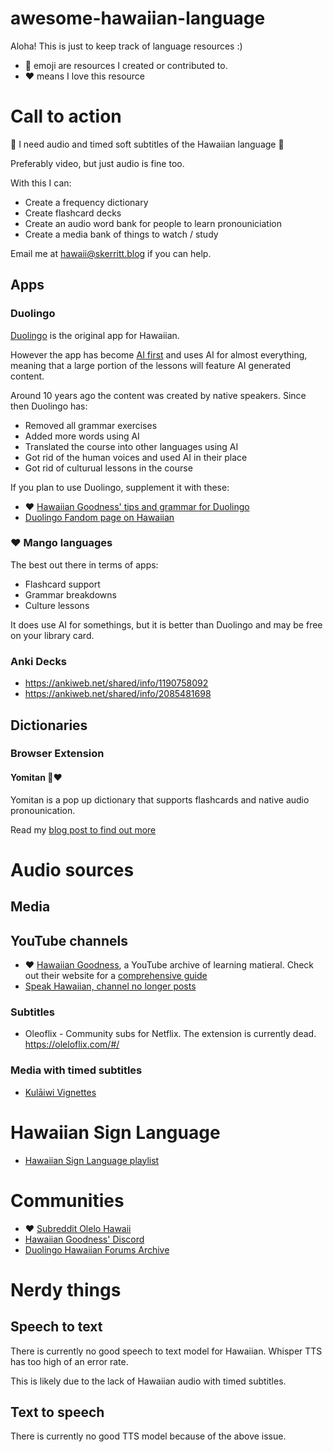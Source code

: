 # awesome-hawaiian-language
Aloha! This is just to keep track of language resources :)

* 🐝 emoji are resources I created or contributed to.
* ❤️ means I love this resource

# Call to action

🚨 I need audio and timed soft subtitles of the Hawaiian language 🚨

Preferably video, but just audio is fine too.

With this I can:
* Create a frequency dictionary
* Create flashcard decks
* Create an audio word bank for people to learn pronouniciation
* Create a media bank of things to watch / study

Email me at hawaii@skerritt.blog if you can help.

## Apps
### Duolingo

[Duolingo](https://www.duolingo.com/) is the original app for Hawaiian.

However the app has become [AI first](https://fortune.com/2025/05/20/duolingo-ai-teacher-schools-childcare/) and uses AI for almost everything, meaning that a large portion of the lessons will feature AI generated content.

Around 10 years ago the content was created by native speakers. Since then Duolingo has:
* Removed all grammar exercises
* Added more words using AI
* Translated the course into other languages using AI
* Got rid of the human voices and used AI in their place
* Got rid of culturual lessons in the course

If you plan to use Duolingo, supplement it with these:
* ❤️ [Hawaiian Goodness' tips and grammar for Duolingo](https://useduforce.wixsite.com/hawaiiangoodness/duolingo-guides)
* [Duolingo Fandom page on Hawaiian](https://duolingo.fandom.com/wiki/Hawaiian_Skill:Intro)

### ❤️ Mango languages

The best out there in terms of apps:
* Flashcard support
* Grammar breakdowns
* Culture lessons

It does use AI for somethings, but it is better than Duolingo and may be free on your library card.

### Anki Decks

* https://ankiweb.net/shared/info/1190758092
* https://ankiweb.net/shared/info/2085481698


## Dictionaries

### Browser Extension

#### Yomitan 🐝❤️

Yomitan is a pop up dictionary that supports flashcards and native audio pronounication.

Read my [blog post to find out more](skerritt.blog/yomitan-for-hawaiian/)

# Audio sources

## Media

## YouTube channels

* ❤️ [Hawaiian Goodness](https://www.youtube.com/@hawaiiangoodness/playlists), a YouTube archive of learning matieral. Check out their website for a [comprehensive guide](https://useduforce.wixsite.com/hawaiiangoodness/kul%C4%81iwi-series-cut)
* [Speak Hawaiian, channel no longer posts](https://www.youtube.com/@speakhawaiian7323)

### Subtitles

* Oleoflix - Community subs for Netflix. The extension is currently dead. https://oleloflix.com/#/

### Media with timed subtitles

* [Kulāiwi Vignettes](https://www.youtube.com/playlist?list=PLPj7sobTcK3Uv_exxYUjXVFhBQx7U8mqA)

# Hawaiian Sign Language
* [Hawaiian Sign Language playlist](https://www.youtube.com/playlist?list=PLPj7sobTcK3WVbNuz80cENEZs0qBMcFYO)

# Communities

* ❤️ [Subreddit Olelo Hawaii](https://www.reddit.com/r/olelohawaii/)
* [Hawaiian Goodness' Discord](https://useduforce.wixsite.com/hawaiiangoodness/discord)
* [Duolingo Hawaiian Forums Archive](https://duolingo.hobune.stream/topic/960/1)

# Nerdy things
## Speech to text

There is currently no good speech to text model for Hawaiian. Whisper TTS has too high of an error rate.

This is likely due to the lack of Hawaiian audio with timed subtitles.

## Text to speech
There is currently no good TTS model because of the above issue.
